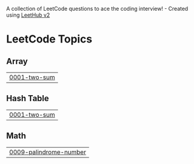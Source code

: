 A collection of LeetCode questions to ace the coding interview! - Created using [LeetHub v2](https://github.com/arunbhardwaj/LeetHub-2.0)
<!---LeetCode Topics Start-->
# LeetCode Topics
## Array
|  |
| ------- |
| [0001-two-sum](https://github.com/rujulmaind/LeetProblems/tree/master/0001-two-sum) |
## Hash Table
|  |
| ------- |
| [0001-two-sum](https://github.com/rujulmaind/LeetProblems/tree/master/0001-two-sum) |
## Math
|  |
| ------- |
| [0009-palindrome-number](https://github.com/rujulmaind/LeetProblems/tree/master/0009-palindrome-number) |
<!---LeetCode Topics End-->